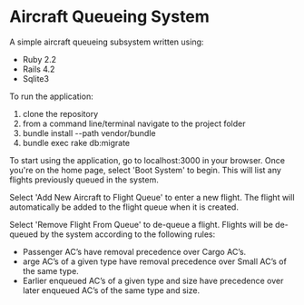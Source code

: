 # Aircraft Queueing System

A simple aircraft queueing subsystem written using:
* Ruby 2.2
* Rails 4.2
* Sqlite3

To run the application:
1. clone the repository
2. from a command line/terminal navigate to the project folder
3. bundle install --path vendor/bundle
4. bundle exec rake db:migrate

To start using the application, go to localhost:3000 in your browser. Once you're on the home page, select 'Boot System' to begin. This will list any flights previously queued in the system.

Select 'Add New Aircraft to Flight Queue' to enter a new flight. The flight will automatically be added to the flight queue when it is created.

Select 'Remove Flight From Queue' to de-queue a flight. Flights will be de-queued by the system according to the following rules:
* Passenger AC’s have removal precedence over Cargo AC’s.
* arge AC’s of a given type have removal precedence over Small AC’s of the same type.
* Earlier enqueued AC’s of a given type and size have precedence over later enqueued AC’s of the same type and size.




